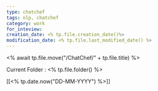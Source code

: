 ```yaml
---
type: chatchef
tags: nlp, chatchef
category: work
for_inteview: 
creation_date: <% tp.file.creation_date()%>
modification_date: <% tp.file.last_modified_date() %>
---
```


<% await tp.file.move("/ChatChef/" + tp.file.title) %>
 
Current Folder : <% tp.file.folder() %>




[[<% tp.date.now("DD-MM-YYYY") %>]]
